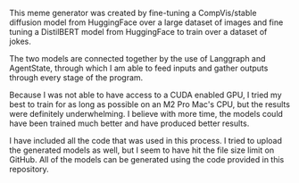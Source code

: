 This meme generator was created by fine-tuning a CompVis/stable diffusion model from HuggingFace over a large dataset of images and fine tuning a DistilBERT model from HuggingFace to train over a dataset of jokes.

The two models are connected together by the use of Langgraph and AgentState, through which I am able to feed inputs and gather outputs through every stage of the program.

Because I was not able to have access to a CUDA enabled GPU, I tried my best to train for as long as possible on an M2 Pro Mac's CPU, but the results were definitely underwhelming. I believe with more time,
the models could have been trained much better and have produced better results.

I have included all the code that was used in this process. I tried to upload the generated models as well, but I seem to have hit the file size limit on GitHub. All of the models can be generated using the code provided in this repository.
